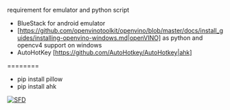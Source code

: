 requirement for emulator and python script

* BlueStack for android emulator
* [https://github.com/openvinotoolkit/openvino/blob/master/docs/install_guides/installing-openvino-windows.md|openVINO] as python and opencv4 support on windows
* AutoHotKey [https://github.com/AutoHotkey/AutoHotkey|ahk]
 
========
* pip install pillow
* pip install ahk

[![SFD](https://img.youtube.com/vi/OES8hyK4jNk/0.jpg)](https://www.youtube.com/watch?v=OES8hyK4jNk)


